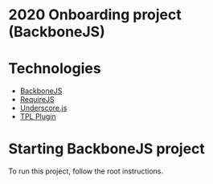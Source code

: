 # 2020 Onboarding project (BackboneJS)

# Technologies

* [BackboneJS](https://backbonejs.org/)
* [RequireJS](https://requirejs.org/)
* [Underscore.js](https://underscorejs.org/)
* [TPL Plugin](https://github.com/JulienCabanes/requirejs-tpl)

# Starting BackboneJS project

To run this project, follow the root instructions.
